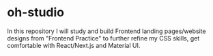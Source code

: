 # oh-studio
In this repository I will study and build Frontend landing pages/website designs from "Frontend Practice" to further refine my CSS skills, get comfortable with React/Next.js and Material UI. 
